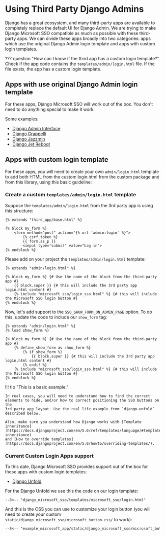# Using Third Party Django Admins

Django has a great ecosystem, and many third-party apps are available to completely replace the default UI for Django Admin. We are trying to make Django Microsoft SSO compatible as much as possible with these third-party apps. We can divide these apps broadly into two categories: apps which use the original Django Admin login template and apps with custom login templates.

??? question "How can I know if the third app has a custom login template?"
    Check if the app code contains the `templates/admin/login.html` file. If the file exists, the app has a custom login template.

## Apps with use original Django Admin login template
For these apps, Django Microsoft SSO will work out of the box. You don't need to do anything special to make it work.

Some examples:

- [Django Admin Interface](https://github.com/fabiocaccamo/django-admin-interface)
- [Django Grappelli](https://github.com/sehmaschine/django-grappelli)
- [Django Jazzmin](https://github.com/farridav/django-jazzmin)
- [Django Jet Reboot](https://github.com/assem-ch/django-jet-reboot)

## Apps with custom login template
For these apps, you will need to create your own `admin/login.html` template to add both HTML from the custom login.html from the custom package and from this library, using this basic guideline:

### Create a custom `templates/admin/login.html` template
Suppose the `templates/admin/login.html` from the 3rd party app is using this structure:

```django
{% extends "third_app/base.html" %}

{% block my_form %}
    <form method="post" action="{% url 'admin:login' %}">
        {% csrf_token %}
        {{ form.as_p }}
        <input type="submit" value="Log in">
{% endblock %}
```

Please add on your project the `templates/admin/login.html` template:

```django
{% extends "admin/login.html" %}

{% block my_form %} {# Use the name of the block from the third-party app #}
    {{ block.super }} {# this will include the 3rd party app login.html content #}
    {% include "microsoft_sso/login_sso.html" %} {# this will include the Microsoft SSO login button #}
{% endblock %}
```

Now, let's add support to the `SSO_SHOW_FORM_ON_ADMIN_PAGE` option. To do this, update the code to include our `show_form` tag:

```django
{% extends "admin/login.html" %}
{% load show_form %}

{% block my_form %} {# Use the name of the block from the third-party app #}
    {% define_show_form as show_form %}
        {% if show_form %}
            {{ block.super }} {# this will include the 3rd party app login.html content #}
        {% endif %}
    {% include "microsoft_sso/login_sso.html" %} {# this will include the Microsoft SSO login button #}
{% endblock %}
```

!!! tip "This is a basic example."

    In real cases, you will need to understand how to find the correct elements to hide, and/or how to correct positioning the SSO buttons on the
    3rd party app layout. Use the real life example from `django-unfold` described below.

    Also, make sure you understand how Django works with [Template inheritance](https://docs.djangoproject.com/en/5.0/ref/templates/language/#template-inheritance)
    and [How to override templates](https://docs.djangoproject.com/en/5.0/howto/overriding-templates/).


### Current Custom Login Apps support

To this date, Django Microsoft SSO provides support out of the box for these apps with custom login templates:

- [Django Unfold](https://github.com/unfoldadmin/django-unfold)

For the Django Unfold we use this the code on our login template:

```django
--8<-- "django_microsoft_sso/templates/microsoft_sso/login.html"
```

And this is the CSS you can use to customize your login button (you will need to create your custom `static/django_microsoft_sso/microsoft_button.css/` to work):

```css
--8<-- "example_microsoft_app/static/django_microsoft_sso/microsoft_button_unfold.css"
```

